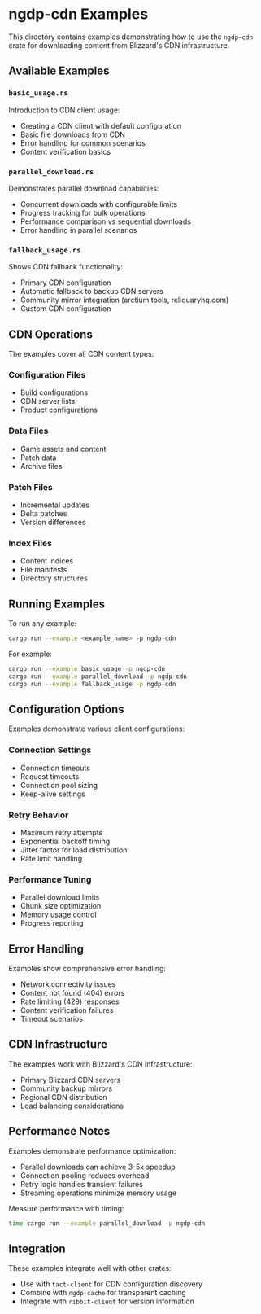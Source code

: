 # ngdp-cdn Examples

This directory contains examples demonstrating how to use the `ngdp-cdn` crate for downloading content from Blizzard's CDN infrastructure.

## Available Examples

### `basic_usage.rs`

Introduction to CDN client usage:

- Creating a CDN client with default configuration
- Basic file downloads from CDN
- Error handling for common scenarios
- Content verification basics

### `parallel_download.rs`

Demonstrates parallel download capabilities:

- Concurrent downloads with configurable limits
- Progress tracking for bulk operations
- Performance comparison vs sequential downloads
- Error handling in parallel scenarios

### `fallback_usage.rs`

Shows CDN fallback functionality:

- Primary CDN configuration
- Automatic fallback to backup CDN servers
- Community mirror integration (arctium.tools, reliquaryhq.com)
- Custom CDN configuration

## CDN Operations

The examples cover all CDN content types:

### Configuration Files

- Build configurations
- CDN server lists
- Product configurations

### Data Files

- Game assets and content
- Patch data
- Archive files

### Patch Files

- Incremental updates
- Delta patches
- Version differences

### Index Files

- Content indices
- File manifests
- Directory structures

## Running Examples

To run any example:

```bash
cargo run --example <example_name> -p ngdp-cdn
```

For example:

```bash
cargo run --example basic_usage -p ngdp-cdn
cargo run --example parallel_download -p ngdp-cdn
cargo run --example fallback_usage -p ngdp-cdn
```

## Configuration Options

Examples demonstrate various client configurations:

### Connection Settings

- Connection timeouts
- Request timeouts
- Connection pool sizing
- Keep-alive settings

### Retry Behavior

- Maximum retry attempts
- Exponential backoff timing
- Jitter factor for load distribution
- Rate limit handling

### Performance Tuning

- Parallel download limits
- Chunk size optimization
- Memory usage control
- Progress reporting

## Error Handling

Examples show comprehensive error handling:

- Network connectivity issues
- Content not found (404) errors
- Rate limiting (429) responses
- Content verification failures
- Timeout scenarios

## CDN Infrastructure

The examples work with Blizzard's CDN infrastructure:

- Primary Blizzard CDN servers
- Community backup mirrors
- Regional CDN distribution
- Load balancing considerations

## Performance Notes

Examples demonstrate performance optimization:

- Parallel downloads can achieve 3-5x speedup
- Connection pooling reduces overhead
- Retry logic handles transient failures
- Streaming operations minimize memory usage

Measure performance with timing:

```bash
time cargo run --example parallel_download -p ngdp-cdn
```

## Integration

These examples integrate well with other crates:

- Use with `tact-client` for CDN configuration discovery
- Combine with `ngdp-cache` for transparent caching
- Integrate with `ribbit-client` for version information
